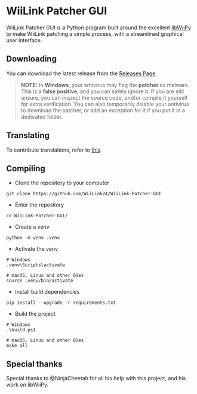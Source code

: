 # WiiLink Patcher GUI
WiiLink Patcher GUI is a Python program built around the excellent [libWiiPy](https://github.com/NinjaCheetah/libWiiPy) to make WiiLink patching a simple process, with a streamlined graphical user interface.

## Downloading
You can download the latest release from the [Releases Page](https://github.com/WiiLink24/WiiLink-Patcher-GUI/releases).

> **NOTE:** In **Windows**, your antivirus may flag the **patcher** as malware. This is a **false positive**, and you can safely ignore it. If you are still unsure, you can inspect the source code, and/or compile it yourself for extra verification. You can also temporarily disable your antivirus to download the patcher, or add an exception for it if you put it in a dedicated folder.

## Translating
To contribute translations, refer to [this](TRANSLATING.md).

## Compiling
- Clone the repository to your computer
```
git clone https://github.com/WiiLink24/WiiLink-Patcher-GUI
```
- Enter the repository
```
cd WiiLink-Patcher-GUI/
```
- Create a venv
```
python -m venv .venv
```
- Activate the venv
```
# Windows
.venv\Scripts\activate

# macOS, Linux and other OSes
source .venv/bin/activate
```
- Install build dependencies
```
pip install --upgrade -r requirements.txt
```
- Build the project
```
# Windows
.\build.ps1

# macOS, Linux and other OSes
make all
```

## Special thanks
Special thanks to @NinjaCheetah for all his help with this project, and his work on libWiiPy.